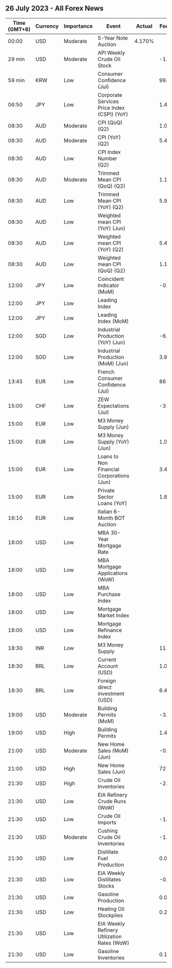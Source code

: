 ## 26 July 2023 - All Forex News

| Time (GMT+8) | Currency | Importance | Event | Actual | Forecast | Previous |
|------|----------|------------|-------|--------|----------|----------|
| 00:00 | USD | Moderate | 5-Year Note Auction | 4.170% |  | 4.019% |
| 29 min | USD | Moderate | API Weekly Crude Oil Stock |  | -1.969M | -0.797M |
| 59 min | KRW | Low | Consumer Confidence (Jul) |  | 99.2 | 100.7 |
| 06:50 | JPY | Low | Corporate Services Price Index (CSPI) (YoY) |  | 1.4% | 1.6% |
| 08:30 | AUD | Moderate | CPI (QoQ) (Q2) |  | 1.0% | 1.4% |
| 08:30 | AUD | Moderate | CPI (YoY) (Q2) |  | 5.4% | 5.6% |
| 08:30 | AUD | Low | CPI Index Number (Q2) |  |  | 130.80 |
| 08:30 | AUD | Moderate | Trimmed Mean CPI (QoQ) (Q2) |  | 1.1% | 1.2% |
| 08:30 | AUD | Low | Trimmed Mean CPI (YoY) (Q2) |  | 5.9% | 6.6% |
| 08:30 | AUD | Low | Weighted mean CPI (YoY) (Jun) |  |  | 5.60% |
| 08:30 | AUD | Low | Weighted mean CPI (YoY) (Q2) |  | 5.4% | 5.8% |
| 08:30 | AUD | Low | Weighted mean CPI (QoQ) (Q2) |  | 1.1% | 1.2% |
| 12:00 | JPY | Low | Coincident Indicator (MoM) |  | -0.4% | 0.1% |
| 12:00 | JPY | Low | Leading Index |  |  | 109.5 |
| 12:00 | JPY | Low | Leading Index (MoM) |  |  | 1.4% |
| 12:00 | SGD | Low | Industrial Production (YoY) (Jun) |  | -6.8% | -10.8% |
| 12:00 | SGD | Low | Industrial Production (MoM) (Jun) |  | 3.8% | -3.9% |
| 13:45 | EUR | Low | French Consumer Confidence (Jul) |  | 86 | 85 |
| 15:00 | CHF | Low | ZEW Expectations (Jul) |  | -31.1 | -30.8 |
| 15:00 | EUR | Low | M3 Money Supply (Jun) |  |  | 10,000,000.0% |
| 15:00 | EUR | Low | M3 Money Supply (YoY) (Jun) |  | 1.0% | 1.4% |
| 15:00 | EUR | Low | Loans to Non Financial Corporations (Jun) |  | 3.4% | 4.0% |
| 15:00 | EUR | Low | Private Sector Loans (YoY) |  | 1.8% | 2.1% |
| 16:10 | EUR | Low | Italian 6-Month BOT Auction |  |  | 3.637% |
| 18:00 | USD | Low | MBA 30-Year Mortgage Rate |  |  | 6.87% |
| 18:00 | USD | Low | MBA Mortgage Applications (WoW) |  |  | 1.1% |
| 18:00 | USD | Low | MBA Purchase Index |  |  | 163.2 |
| 18:00 | USD | Low | Mortgage Market Index |  |  | 210.7 |
| 18:00 | USD | Low | Mortgage Refinance Index |  |  | 446.4 |
| 18:30 | INR | Low | M3 Money Supply |  | 11.0% | 11.3% |
| 18:30 | BRL | Low | Current Account (USD) |  | 1.00B | 0.65B |
| 18:30 | BRL | Low | Foreign direct investment (USD) |  | 6.42B | 5.38B |
| 19:00 | USD | Moderate | Building Permits (MoM) |  | -3.7% | 5.6% |
| 19:00 | USD | High | Building Permits |  | 1.440M | 1.496M |
| 21:00 | USD | Moderate | New Home Sales (MoM) (Jun) |  | -0.7% | 12.2% |
| 21:00 | USD | High | New Home Sales (Jun) |  | 727K | 763K |
| 21:30 | USD | High | Crude Oil Inventories |  | -2.400M | -0.708M |
| 21:30 | USD | Low | EIA Refinery Crude Runs (WoW) |  |  | -0.074M |
| 21:30 | USD | Low | Crude Oil Imports |  | -1.937M | -0.376M |
| 21:30 | USD | Moderate | Cushing Crude Oil Inventories |  | -1.442M | -2.891M |
| 21:30 | USD | Low | Distillate Fuel Production |  | 0.002M | -0.054M |
| 21:30 | USD | Low | EIA Weekly Distillates Stocks |  | -0.075M | 0.014M |
| 21:30 | USD | Low | Gasoline Production |  | 0.045M | -0.584M |
| 21:30 | USD | Low | Heating Oil Stockpiles |  | 0.222M | 0.223M |
| 21:30 | USD | Low | EIA Weekly Refinery Utilization Rates (WoW) |  |  | 0.6% |
| 21:30 | USD | Low | Gasoline Inventories |  | 0.146M | -1.066M |
